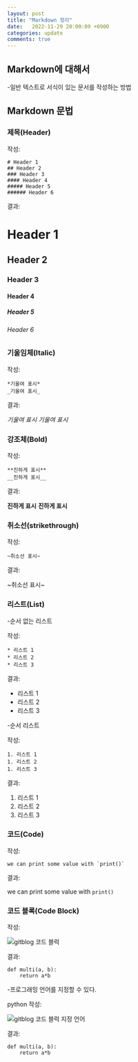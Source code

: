 ```yaml
---
layout: post
title: "Markdown 정리"
date:   2022-11-29 20:00:09 +0900
categories: update
comments: true
---
```


## Markdown에 대해서
-일반 텍스트로 서식이 있는 문서를 작성하는 방법

## Markdown 문법

### 제목(Header)

작성:
```
# Header 1
## Header 2
### Header 3
#### Header 4
##### Header 5
###### Header 6
```

결과:
# Header 1
## Header 2
### Header 3
#### Header 4
##### Header 5
###### Header 6

### 기울임체(Italic)

작성:
```
*기울여 표시*
_기울여 표시_
```

결과: 

*기울여 표시*
_기울여 표시_

### 강조체(Bold)

작성:
```
**진하게 표시**
__진하게 표시__
```

결과:

**진하게 표시**
__진하게 표시__

### 취소선(strikethrough)

작성:
```
~취소선 표시~
```

결과:

~취소선 표시~

### 리스트(List)
-순서 없는 리스트

작성:
```
* 리스트 1
* 리스트 2
* 리스트 3
```

결과:
* 리스트 1
* 리스트 2
* 리스트 3

-순서 리스트

작성:
```
1. 리스트 1
1. 리스트 2
1. 리스트 3
```

결과:
1. 리스트 1
1. 리스트 2
1. 리스트 3

### 코드(Code)

작성:
```
we can print some value with `print()`
```

결과:

we can print some value with `print()`

### 코드 블록(Code Block)

작성: 

![gitblog 코드 블럭](https://user-images.githubusercontent.com/106921541/204527728-59c062eb-d244-4559-9908-95c04e85744b.png)

결과:
```
def multi(a, b):
    return a*b
```


-프로그래밍 언어를 지정할 수 있다.

python 작성: 

![gitblog 코드 블럭 지정 언어](https://user-images.githubusercontent.com/106921541/204527136-17550b84-8920-4316-909d-7fb266741b85.png)

결과:
```{.python}
def multi(a, b):
    return a*b
```
